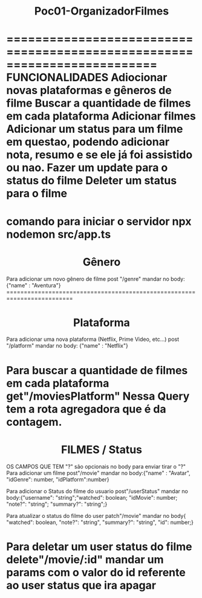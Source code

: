<h1 align="center"> Poc01-OrganizadorFilmes </h1>

=========================================================================
FUNCIONALIDADES
Adiocionar novas plataformas e gêneros de filme
Buscar a quantidade de filmes em cada plataforma
Adicionar filmes
Adicionar um status para um filme em questao, podendo adicionar nota, resumo e se ele já foi assistido ou nao.
Fazer um update para o status do filme
Deleter um status para o filme 
=========================================================================
comando para iniciar o servidor 
npx nodemon src/app.ts
===========================================================================
<h1 align="center"> Gênero </h1>
Para adicionar um novo gênero de filme 
post "/genre"
mandar no body: {"name" : "Aventura"}
=========================================================================
<h1 align="center"> Plataforma </h1>
Para adicionar uma nova plataforma (Netflix, Prime Video, etc...)
post "/platform"
mandar no body: {"name" : "Netflix"}

Para buscar a quantidade de filmes em cada plataforma
get"/moviesPlatform"
Nessa Query tem a rota agregadora que é da contagem.
========================================================================
<h1 align="center"> FILMES / Status </h1>
    OS CAMPOS QUE TEM "?" são opcionais no body para enviar tirar o "?"
Para adicionar um filme 
post"/movie"
mandar no body:{"name" : "Avatar", "idGenre": number, "idPlatform":number}

Para adicionar o Status do filme do usuario
post"/userStatus"
mandar no body:{"username": "string";"watched": boolean; "idMovie": number; "note?": "string"; "summary?": "string";}

Para atualizar o status do filme do user
patch"/movie"
mandar no body{ "watched": boolean, "note?": "string", "summary?": "string", "id": number;}

Para deletar um user status do filme
delete"/movie/:id"
mandar um params  com o valor do id referente ao user status que ira apagar
=========================================================================